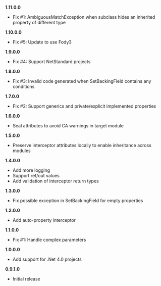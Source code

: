 **1.11.0.0**
- Fix #1: AmbiguousMatchException when subclass hides an inherited property of different type

**1.10.0.0**
- Fix #5: Update to use Fody3

**1.9.0.0**
- Fix #4: Support NetStandard projects

**1.8.0.0**
- Fix #3: Invalid code generated when SetBackingField contains any conditions

**1.7.0.0**
- Fix #2: Support generics and private/explicit implemented properties

**1.6.0.0**
- Seal attributes to avoid CA warnings in target module

**1.5.0.0**
- Preserve interceptor attributes locally to enable inheritance across modules

**1.4.0.0**
- Add more logging
- Support ref/out values
- Add validation of interceptor return types

**1.3.0.0**
- Fix possible exception in SetBackingField for empty properties

**1.2.0.0**
- Add auto-property interceptor

**1.1.0.0**
- Fix #1: Handle complex parameters

**1.0.0.0**
- Add support for .Net 4.0 projects

**0.9.1.0**
- Initial release
